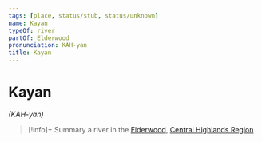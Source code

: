 ```yaml
---
tags: [place, status/stub, status/unknown]
name: Kayan
typeOf: river
partOf: Elderwood
pronunciation: KAH-yan
title: Kayan
---
```


# Kayan
*(KAH-yan)*
>[!info]+ Summary
> a river in the [Elderwood](<../elderwood.md>), [Central Highlands Region](<../../sentinel-range/central-highlands-region.md>)


